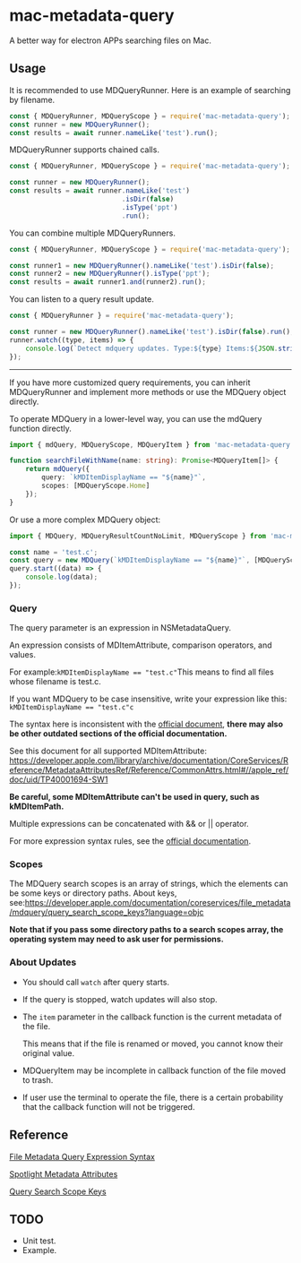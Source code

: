# mac-metadata-query
A better way for electron APPs  searching files on Mac.

## Usage

It is recommended to use MDQueryRunner. Here is an example of searching by filename.

```js
const { MDQueryRunner, MDQueryScope } = require('mac-metadata-query');
const runner = new MDQueryRunner();
const results = await runner.nameLike('test').run();
```

MDQueryRunner supports chained calls.

```js
const { MDQueryRunner, MDQueryScope } = require('mac-metadata-query');

const runner = new MDQueryRunner();
const results = await runner.nameLike('test')
                            .isDir(false)
                            .isType('ppt')
                            .run();
```

You can combine multiple MDQueryRunners.

```js
const { MDQueryRunner, MDQueryScope } = require('mac-metadata-query');

const runner1 = new MDQueryRunner().nameLike('test').isDir(false);
const runner2 = new MDQueryRunner().isType('ppt');
const results = await runner1.and(runner2).run();
```

You can listen to a query result update.

```js
const { MDQueryRunner } = require('mac-metadata-query');

const runner = new MDQueryRunner().nameLike('test').isDir(false).run();
runner.watch((type, items) => {
    console.log(`Detect mdquery updates. Type:${type} Items:${JSON.stringify(items)}`);
});
```

------

If you have more customized query requirements, you can inherit MDQueryRunner and implement more methods or use the MDQuery object directly.

To operate MDQuery in a lower-level way, you can use the mdQuery function directly.

```typescript
import { mdQuery, MDQueryScope, MDQueryItem } from 'mac-metadata-query';

function searchFileWithName(name: string): Promise<MDQueryItem[]> {
    return mdQuery({
        query: `kMDItemDisplayName == "${name}"`,
        scopes: [MDQueryScope.Home]
    });
}
```

Or use a more complex MDQuery object:

```typescript
import { MDQuery, MDQueryResultCountNoLimit, MDQueryScope } from 'mac-metadata-query';

const name = 'test.c';
const query = new MDQuery(`kMDItemDisplayName == "${name}"`, [MDQueryScope.Home], MDQueryResultCountNoLimit);
query.start((data) => {
    console.log(data);
});
```

### Query

The query parameter is an expression in NSMetadataQuery.

An expression consists of MDItemAttribute, comparison operators, and values.

For example:`kMDItemDisplayName == "test.c"`This means to find all files whose filename is test.c.

If you want MDQuery to be case insensitive, write your expression like this: `kMDItemDisplayName == "test.c"c`

The syntax here is inconsistent with the [official document](https://developer.apple.com/library/archive/documentation/Carbon/Conceptual/SpotlightQuery/Concepts/QueryFormat.html#//apple_ref/doc/uid/TP40001849-CJBEJBHH), **there may also be other outdated sections of the official documentation.**

See this document for all supported MDItemAttribute: https://developer.apple.com/library/archive/documentation/CoreServices/Reference/MetadataAttributesRef/Reference/CommonAttrs.html#//apple_ref/doc/uid/TP40001694-SW1

**Be careful, some MDItemAttribute can't be used in query, such as kMDItemPath.**

Multiple expressions can be concatenated with && or || operator.

For more expression syntax rules, see the [official documentation](https://developer.apple.com/library/archive/documentation/Carbon/Conceptual/SpotlightQuery/Concepts/QueryFormat.html#//apple_ref/doc/uid/TP40001849-CJBEJBHH).

### Scopes

The MDQuery search scopes is an array of strings, which the elements can be some keys or directory paths. About keys, see:https://developer.apple.com/documentation/coreservices/file_metadata/mdquery/query_search_scope_keys?language=objc

**Note that if you pass some directory paths to a search scopes array, the operating system may need to ask user for permissions.**

### About Updates

* You should call `watch` after query starts.

* If the query is stopped, watch updates will also stop.

* The `item` parameter in the callback function is the current metadata of the file.

  This means that if the file is renamed or moved, you cannot know their original value.

* MDQueryItem may be incomplete in callback function of the file moved to trash.

* If user use the terminal to operate the file, there is a certain probability that the callback function will not be triggered.

## Reference

[File Metadata Query Expression Syntax](https://developer.apple.com/library/archive/documentation/Carbon/Conceptual/SpotlightQuery/Concepts/QueryFormat.html#//apple_ref/doc/uid/TP40001849-CJBEJBHH)

[Spotlight Metadata Attributes](https://developer.apple.com/library/archive/documentation/CoreServices/Reference/MetadataAttributesRef/Reference/CommonAttrs.html#//apple_ref/doc/uid/TP40001694-SW1)

[Query Search Scope Keys](https://developer.apple.com/documentation/coreservices/file_metadata/mdquery/query_search_scope_keys?language=objc)

## TODO
* Unit test.
* Example.
